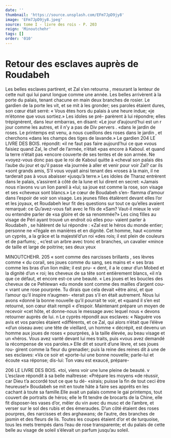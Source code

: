```yaml
---
date: ''
thumbnail: 'https://source.unsplash.com/EFm7JpD9jy8'
image: 'EFm7JpD9jy8.jpeg'
source: tome I - livre des rois - P. 203
reign: 'Minoutchehr'
tags: []
order: '010'
---
```


# Retour des esclaves auprès de Roudabeh

Les belles esclaves partirent, et Zal s’en retourna , mesurant la lenteur de cette nuit qui lui parut longue comme une année. Les belles arrivèrent à la porte du palais, tenant chacune en main deux branches de rosier. Le gardien de la porte les vit, et se mit à les gronder; ses paroles étaient dures, son cœur était
serré: « Vous êtes hors du palais à une heure indue;
«je m’étonne que vous sortiez.» Les idoles se pré-
parèrent à lui répondre; elles trépignèrent, dans leur embarras, en disant: «Le jour d’aujourd’hui est un
r jour comme les autres, et il n’y a pas de Div pervers
. «dans le jardin de roses. Le printemps est venu,
a nous cueillons des roses dans le jardin , et cherchons «dans les champs des tiges de lavande.» Le gardien
204 LE LIVRE DES BOIS. répondit: «il ne faut pas faire aujourd’hui ce que «vous faisiez quand Zal, le chef de l’armée, n’était
«pas encore à Kaboul. et quand la terre n’était pas «encore couverte de ses tentes et de son armée. Ne «voyez-vous donc pas que le roi de Kaboul quitte à «cheval son palais dès l’aube du jour et qu’il passe
«la journée à aller et venir pour voir Zal? car ils «sont grands amis, S’il vous voyait ainsi tenant des «roses à la main, il ne tarderait pas à vous abaisser «jusqu’à terre.» Les idoles de Tharaz entrèrent dans
le palais, s’assirent à côté de la lune et lui dirent
en secret: «Jamais nous n’avons vu un lion pareil à «lui; sa joue est comme la rose, son visage et ses «cheveux sont blancs.» Le cœur de Boudabeh s’en- flamma d’amour dans l’espoir de voir son visage.
Les jeunes filles étalèrent devant elles l’or et les joyaux,
et Roudabeh leur fit des questions sur tout ce qu’elles avaient remarqué: ce Qu’avez-vous fait avec le fils de «Sam? Vaut-il mieux le voir ou entendre parler de «sa gloire et de sa renommée?» Les cinq filles au visage de Péri ayant trouvé un endroit où elles pou- vaient parler à Roudabeh , se hâtèrent de lui répondre : «Zal est le héros du monde entier; personne ne
«l’égale en manières et en dignité. Cet homme, haut «comme un cyprès, a la grâce et la majesté’d’un roi
«des rois; il est plein de couleurs et de parfums; , «c’est un arbre avec tronc et branches, un cavalier «mince de taille et large de poitrine; ses deux yeux

MINOUTCHEHR. 205 « sont comme des narcisses brillants , ses lèvres comme
« du corail, ses joues comme du sang, ses mains et « ses bras comme les bras d’un lion mâle; il est pru-
« dent, il a le cœur d’un Mobed et la dignité d’un
« roi; les cheveux de sa tête sont entièrement blancs, «il n’a que ce défaut, et encore est-ce une beauté.
« Les joues et les boucles des cheveux de ce Pehlewan «du monde sont comme des mailles d’argent cou-
« vrant une rose pourprée. Tu dirais que cela devait «être ainsi, et que l’amour qu’il inspire n’augmen-
«terait pas s’il en était autrement. Nous lui avons «donné la bonne nouvelle qu’il pourrait te voir, et «quand il s’en est retourné, son cœur était rempli
« d’espoir. Maintenant prépare un moyen de recevoir «cet hôte, et donne-nous le message avec lequel nous « devons retourner auprès de lui. n Le cyprès répondit aux esclaves: « Naguère vos avis et vos paroles étaient «différents, et ce Zal, qui alors n’était que l’élève
«d’un oiseau avec une tête de vieillard, un homme
« décrépit, est devenu un homme aux joues de roses
« pourprées, à la taille élevée, au beau visage et un
«héros. Vous avez vanté devant lui mes traits, puis
«vous avez demandé la récompense de vos paroles.»
Elle dit et sourit d’une lèvre, et ses joues rou- girent comme la fleur du grenadier; puis la reine des reines dit à une de ses esclaves: «Va ce soir et
«porte-lui une bonne nouvelle; parle-lui et écoute «sa réponse; dis-lui: Ton vœu est exaucé, prépare-

206 LE LIVRE DES BOIS.
«toi, viens voir une lune pleine de beauté. v L’esclave
répondit à sa belle maîtresse: «Prépare les moyens
«de réussir, car Dieu t’a accordé tout ce que tu dé- «sirais; puisse la fin de tout ceci être heureuse!»
Boudabeh se mit en toute hâte à faire ses apprêts
en les cachant à toute sa famille.Elle avait un palais
comme le gai printemps, tout couvert de portraits
de héros; elle le fit tendre de brocarts de la Chine,
elle fit disposer-les vases d’or, mêler du vin avec du
musc et de l’ambre, et verser sur le sol des rubis et des émeraudes. D’un côté étaient des roses pourpres,
des narcisses et des arghawans; de l’autre, des branches de jasmin et des fleurs de lis. Toutes les coupes étaient d’or et de turquoise, tous les mets trempés dans l’eau de rose transparente; et du
palais de cette belle au visage de soleil s’élevait un parfum jusqu’au soleil.
